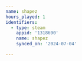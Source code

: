 ```yaml
---
name: shapez
hours_played: 1
identifiers:
  - type: steam
    appid: '1318690'
    name: shapez
    synced_on: '2024-07-04'

---
```

